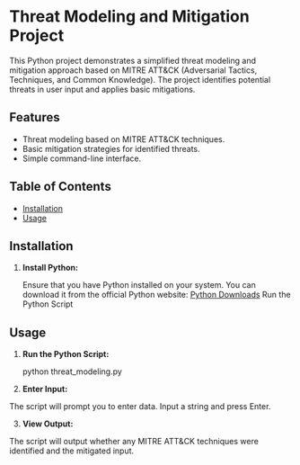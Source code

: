 
# Threat Modeling and Mitigation Project

This Python project demonstrates a simplified threat modeling and mitigation approach based on MITRE ATT&CK (Adversarial Tactics, Techniques, and Common Knowledge). The project identifies potential threats in user input and applies basic mitigations.

## Features

- Threat modeling based on MITRE ATT&CK techniques.
- Basic mitigation strategies for identified threats.
- Simple command-line interface.

## Table of Contents

- [Installation](#installation)
- [Usage](#usage)

## Installation

1. **Install Python:**

   Ensure that you have Python installed on your system. You can download it from the official Python website: [Python Downloads](https://www.python.org/downloads/)
Run the Python Script

## Usage
1. **Run the Python Script:**

   python threat_modeling.py

3. **Enter Input:**

The script will prompt you to enter data. Input a string and press Enter.

3. **View Output:**

The script will output whether any MITRE ATT&CK techniques were identified and the mitigated input.
